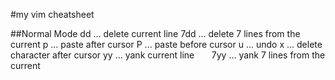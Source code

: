 #my vim cheatsheet

##Normal Mode
dd ... delete current line
       7dd ... delete 7 lines from the current
p ... paste after cursor
P ... paste before cursor
u ... undo
x ... delete character after cursor
yy ... yank current line       
       7yy ... yank 7 lines from the current
